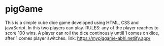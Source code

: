# pigGame
This is a simple cube dice game developed using HTML, CSS and javaScript. In this two players can play. RULES: any of the player reaches to score 100 wins. A player can roll the dice continously untill 1 comes on dice, after 1 comes player switches.
link: https://mypiggame-abhi.netlify.app/
